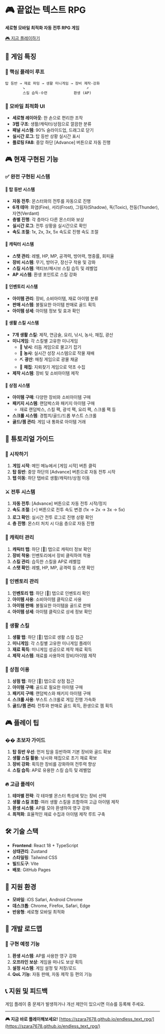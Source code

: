 # 🎮 끝없는 텍스트 RPG

**세로형 모바일 최적화 자동 전투 RPG 게임**

[🎮 지금 플레이하기](https://szara7678.github.io/endless_text_rpg/)

## 🌟 게임 특징

### 🎯 핵심 플레이 루프
```
탑 등반 → 재료 파밍 → 생활 미니게임 → 장비 제작·강화
        ↘                            ↗
        스킬 습득·수련            환생 (AP)
```

### 📱 모바일 최적화 UI
- **세로형 레이아웃**: 한 손으로 편리한 조작
- **3탭 구조**: 생활/캐릭터/상점으로 깔끔한 분류
- **패널 시스템**: 90% 슬라이드업, 드래그로 닫기
- **실시간 로그**: 탑 등반 상황 실시간 표시
- **플로팅 FAB**: 중앙 하단 [Advance] 버튼으로 자동 진행

## 🎮 현재 구현된 기능

### ✅ 완전 구현된 시스템

#### 🏰 **탑 등반 시스템**
- **자동 전투**: 몬스터와의 전투를 자동으로 진행
- **6개 테마**: 화염(Fire), 서리(Frost), 그림자(Shadow), 독(Toxic), 천둥(Thunder), 자연(Verdant)
- **층별 진행**: 각 층마다 다른 몬스터와 보상
- **실시간 로그**: 전투 상황을 실시간으로 확인
- **속도 조절**: 1x, 2x, 3x, 5x 속도로 진행 속도 조절

#### 👤 **캐릭터 시스템**
- **스탯 관리**: 레벨, HP, MP, 공격력, 방어력, 명중률, 회피율
- **장비 시스템**: 무기, 방어구, 장신구 착용 및 강화
- **스킬 시스템**: 액티브/패시브 스킬 습득 및 레벨업
- **AP 시스템**: 환생 포인트로 스킬 강화

#### 🎒 **인벤토리 시스템**
- **아이템 관리**: 장비, 소비아이템, 재료 아이템 분류
- **판매 시스템**: 불필요한 아이템 판매로 골드 획득
- **아이템 상세**: 아이템 정보 및 효과 확인

#### 🌿 **생활 스킬 시스템**
- **7개 생활 스킬**: 제작, 연금술, 요리, 낚시, 농사, 채집, 광산
- **미니게임**: 각 스킬별 고유한 미니게임
  - 🎣 **낚시**: 리듬 게임으로 물고기 잡기
  - 🌾 **농사**: 실시간 성장 시스템으로 작물 재배
  - ⛏️ **광산**: 매칭 게임으로 광물 채굴
  - 🌿 **채집**: 지뢰찾기 게임으로 약초 수집
- **제작 시스템**: 장비 및 소비아이템 제작

#### 🏪 **상점 시스템**
- **아이템 구매**: 다양한 장비와 소비아이템 구매
- **패키지 시스템**: 랜덤박스와 패키지 아이템 구매
  - 재료 랜덤박스, 스킬 팩, 광석 팩, 요리 팩, 스크롤 팩 등
- **스크롤 시스템**: 경험치/골드/드롭 부스트 스크롤
- **골드/젬 관리**: 게임 내 통화로 아이템 거래

## 🎯 튜토리얼 가이드

### 🚀 시작하기
1. **게임 시작**: 메인 메뉴에서 [게임 시작] 버튼 클릭
2. **탑 등반**: 중앙 하단의 [Advance] 버튼으로 자동 전투 시작
3. **탭 이동**: 하단 탭바로 생활/캐릭터/상점 이동

### ⚔️ 전투 시스템
1. **자동 전투**: [Advance] 버튼으로 자동 전투 시작/정지
2. **속도 조절**: [⚡] 버튼으로 전투 속도 변경 (1x → 2x → 3x → 5x)
3. **로그 확인**: 실시간 전투 로그로 진행 상황 확인
4. **층 진행**: 몬스터 처치 시 다음 층으로 자동 진행

### 👤 캐릭터 관리
1. **캐릭터 탭**: 하단 [👤] 탭으로 캐릭터 정보 확인
2. **장비 착용**: 인벤토리에서 장비 클릭하여 착용
3. **스킬 관리**: 습득한 스킬을 AP로 레벨업
4. **스탯 확인**: 레벨, HP, MP, 공격력 등 스탯 확인

### 🎒 인벤토리 관리
1. **인벤토리 탭**: 하단 [🎒] 탭으로 인벤토리 확인
2. **아이템 사용**: 소비아이템 클릭으로 사용
3. **아이템 판매**: 불필요한 아이템을 골드로 판매
4. **아이템 상세**: 아이템 클릭으로 상세 정보 확인

### 🌿 생활 스킬
1. **생활 탭**: 하단 [🌿] 탭으로 생활 스킬 접근
2. **미니게임**: 각 스킬별 고유한 미니게임 플레이
3. **재료 획득**: 미니게임 성공으로 제작 재료 획득
4. **제작 시스템**: 재료를 사용하여 장비/아이템 제작

### 🏪 상점 이용
1. **상점 탭**: 하단 [🏪] 탭으로 상점 접근
2. **아이템 구매**: 골드로 필요한 아이템 구매
3. **패키지 구매**: 랜덤박스와 패키지 아이템 구매
4. **스크롤 사용**: 부스트 스크롤로 게임 진행 가속화
5. **골드/젬 관리**: 전투와 판매로 골드 획득, 환생으로 젬 획득

## 🎮 플레이 팁

### �� 초보자 가이드
1. **탑 등반 우선**: 먼저 탑을 등반하여 기본 장비와 골드 확보
2. **생활 스킬 활용**: 낚시와 채집으로 초기 재료 확보
3. **장비 강화**: 획득한 장비를 강화하여 전투력 향상
4. **스킬 습득**: AP로 유용한 스킬 습득 및 레벨업

### 🔥 고급 플레이
1. **테마별 전략**: 각 테마별 몬스터 특성에 맞는 장비 선택
2. **생활 스킬 조합**: 여러 생활 스킬을 조합하여 고급 아이템 제작
3. **환생 시스템**: AP를 모아 환생하여 영구 강화
4. **최적화**: 효율적인 재료 수집과 아이템 제작 루트 구축

## 🛠️ 기술 스택

- **Frontend**: React 18 + TypeScript
- **상태관리**: Zustand
- **스타일링**: Tailwind CSS
- **빌드도구**: Vite
- **배포**: GitHub Pages

## 📱 지원 환경

- **모바일**: iOS Safari, Android Chrome
- **데스크톱**: Chrome, Firefox, Safari, Edge
- **반응형**: 세로형 모바일 최적화

## 🎯 개발 로드맵

### 🚧 구현 예정 기능
1. **환생 시스템**: AP를 사용한 영구 강화
2. **오프라인 보상**: 게임을 떠나도 보상 획득
3. **설정 시스템**: 게임 설정 및 저장/로드
4. **QoL 기능**: 자동 판매, 자동 제작 등 편의 기능

## 📞 지원 및 피드백

게임 플레이 중 문제가 발생하거나 개선 제안이 있으시면 이슈를 등록해 주세요.

---

**🎮 지금 바로 플레이해보세요!** [https://szara7678.github.io/endless_text_rpg/](https://szara7678.github.io/endless_text_rpg/) 